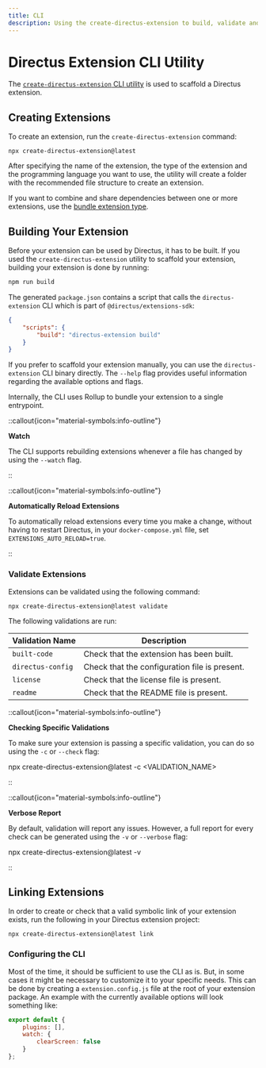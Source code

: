 ```yaml
---
title: CLI 
description: Using the create-directus-extension to build, validate and manage extensions.
---
```


# Directus Extension CLI Utility

The [`create-directus-extension` CLI utility](https://www.npmjs.com/package/create-directus-extension) is used to scaffold a Directus extension.

## Creating Extensions

To create an extension, run the `create-directus-extension` command:

```shell
npx create-directus-extension@latest
```

After specifying the name of the extension, the type of the extension and the programming language you want to use, the
utility will create a folder with the recommended file structure to create an extension.

If you want to combine and share dependencies between one or more extensions, use the
[bundle extension type](/guides/extensions/bundles).

## Building Your Extension

Before your extension can be used by Directus, it has to be built. If you used the `create-directus-extension` utility
to scaffold your extension, building your extension is done by running:

```bash
npm run build
```

The generated `package.json` contains a script that calls the `directus-extension` CLI which is part of
`@directus/extensions-sdk`:

```json
{
	"scripts": {
		"build": "directus-extension build"
	}
}
```

If you prefer to scaffold your extension manually, you can use the `directus-extension` CLI binary directly. The
`--help` flag provides useful information regarding the available options and flags.

Internally, the CLI uses Rollup to bundle your extension to a single entrypoint.

::callout{icon="material-symbols:info-outline"}

**Watch**<br/>

The CLI supports rebuilding extensions whenever a file has changed by using the `--watch` flag.

::

::callout{icon="material-symbols:info-outline"}

**Automatically Reload Extensions**<br/>

To automatically reload extensions every time you make a change, without having to restart Directus, in your
`docker-compose.yml` file, set `EXTENSIONS_AUTO_RELOAD=true`.

::

### Validate Extensions

Extensions can be validated using the following command:

```shell
npx create-directus-extension@latest validate
```

The following validations are run:

| Validation Name     | Description                                   |
| ------------------- | --------------------------------------------- |
| `built-code`        | Check that the extension has been built.      |
| `directus-config`   | Check that the configuration file is present. |
| `license`           | Check that the license file is present.       |
| `readme`            | Check that the README file is present.        |

::callout{icon="material-symbols:info-outline"}

**Checking Specific Validations**<br/>

To make sure your extension is passing a specific validation, you can do so using the `-c`  or `--check` flag:

npx create-directus-extension@latest -c <VALIDATION_NAME>

::

::callout{icon="material-symbols:info-outline"}

**Verbose Report**<br/>

By default, validation will report any issues. However, a full report for every check can be generated using the `-v` or `--verbose` flag:

npx create-directus-extension@latest -v

::

## Linking Extensions

In order to create or check that a valid symbolic link of your extension exists, run the following in your Directus extension project:

```shell
npx create-directus-extension@latest link
```

### Configuring the CLI

Most of the time, it should be sufficient to use the CLI as is. But, in some cases it might be necessary to customize it
to your specific needs. This can be done by creating a `extension.config.js` file at the root of your extension package.
An example with the currently available options will look something like:

```js
export default {
	plugins: [],
	watch: {
		clearScreen: false
	}
};
```
